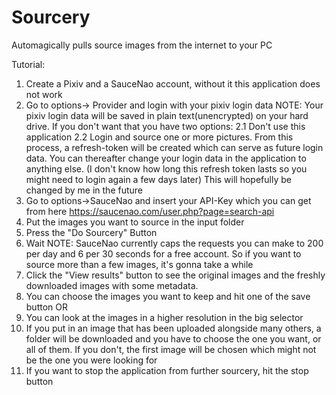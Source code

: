 # Sourcery
Automagically pulls source images from the internet to your PC

Tutorial:
1. Create a Pixiv and a SauceNao account, without it this application does not work
2. Go to options-> Provider and login with your pixiv login data
NOTE: Your pixiv login data will be saved in plain text(unencrypted) on your hard drive. If you don't want that you have two options:
    2.1 Don't use this application
    2.2 Login and source one or more pictures. From this process, a refresh-token will be created which can serve as future login data. You can thereafter change your login data in the application to anything else. (I don't know how long this refresh token lasts so you might need to login again a few days later)
    This will hopefully be changed by me in the future
3. Go to options->SauceNao and insert your API-Key which you can get from here https://saucenao.com/user.php?page=search-api 
4. Put the images you want to source in the input folder
5. Press the "Do Sourcery" Button
6. Wait
NOTE: SauceNao currently caps the requests you can make to 200 per day and 6 per 30 seconds for a free account. So if you want to source more than a few images, it's gonna take a while
7. Click the "View results" button to see the original images and the freshly downloaded images with some metadata.
8. You can choose the images you want to keep and hit one of the save button OR
9. You can look at the images in a higher resolution in the big selector
10. If you put in an image that has been uploaded alongside many others, a folder will be downloaded and you have to choose the one you want, or all of them. If you don't, the first image will be chosen which might not be the one you were looking for
11. If you want to stop the application from further sourcery, hit the stop button